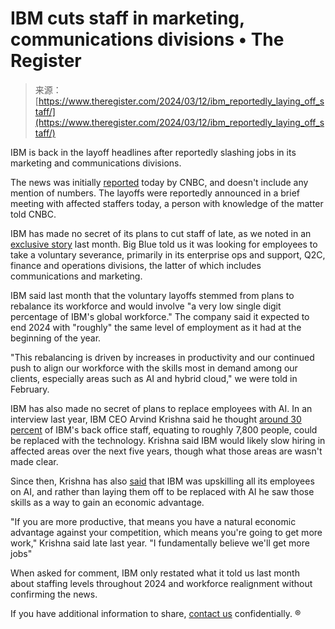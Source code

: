 <!--yml
category: 未分类
date: 2024-05-27 14:53:50
-->

# IBM cuts staff in marketing, communications divisions • The Register

> 来源：[https://www.theregister.com/2024/03/12/ibm_reportedly_laying_off_staff/](https://www.theregister.com/2024/03/12/ibm_reportedly_laying_off_staff/)

IBM is back in the layoff headlines after reportedly slashing jobs in its marketing and communications divisions. 

The news was initially [reported](https://www.cnbc.com/2024/03/12/ibm-tells-employees-of-job-cuts-in-marketing-and-communications.html) today by CNBC, and doesn't include any mention of numbers. The layoffs were reportedly announced in a brief meeting with affected staffers today, a person with knowledge of the matter told CNBC.

IBM has made no secret of its plans to cut staff of late, as we noted in an [exclusive story](https://www.theregister.com/2024/02/29/ibm_launches_voluntary_redundancy_scheme/) last month. Big Blue told us it was looking for employees to take a voluntary severance, primarily in its enterprise ops and support, Q2C, finance and operations divisions, the latter of which includes communications and marketing. 

IBM said last month that the voluntary layoffs stemmed from plans to rebalance its workforce and would involve "a very low single digit percentage of IBM's global workforce." The company said it expected to end 2024 with "roughly" the same level of employment as it had at the beginning of the year. 

"This rebalancing is driven by increases in productivity and our continued push to align our workforce with the skills most in demand among our clients, especially areas such as AI and hybrid cloud," we were told in February. 

IBM has also made no secret of plans to replace employees with AI. In an interview last year, IBM CEO Arvind Krishna said he thought [around 30 percent](https://www.theregister.com/2023/05/02/ibm_ai_back_office_jobs/) of IBM's back office staff, equating to roughly 7,800 people, could be replaced with the technology. Krishna said IBM would likely slow hiring in affected areas over the next five years, though what those areas are wasn't made clear. 

Since then, Krishna has also [said](https://www.cnbc.com/2023/12/07/ibm-ceo-arvind-krishna-cnbc-interview.html) that IBM was upskilling all its employees on AI, and rather than laying them off to be replaced with AI he saw those skills as a way to gain an economic advantage. 

"If you are more productive, that means you have a natural economic advantage against your competition, which means you're going to get more work," Krishna said late last year. "I fundamentally believe we'll get more jobs" 

When asked for comment, IBM only restated what it told us last month about staffing levels throughout 2024 and workforce realignment without confirming the news.

If you have additional information to share, [contact us](https://www.theregister.com/Profile/contact/) confidentially. ®